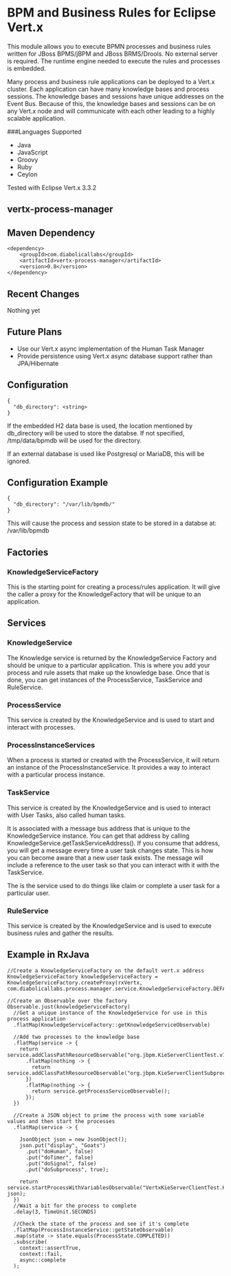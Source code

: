 # BPM and Business Rules for Eclipse Vert.x
This module allows you to execute BPMN processes and business rules written for JBoss BPMS/jBPM and JBoss BRMS/Drools.
No external server is required. The runtime engine needed to execute the rules and processes is embedded.

Many process and business rule applications can be deployed to a Vert.x cluster. Each application can have many knowledge bases
and process sessions. The knowledge bases and sessions have unique addresses on the Event Bus. Because of this,
the knowledge bases and sessions can be on any Vert.x node and will communicate with each other leading to a highly scalable application.

###Languages Supported
* Java
* JavaScript
* Groovy
* Ruby
* Ceylon

Tested with Eclipse Vert.x 3.3.2

## vertx-process-manager

## Maven Dependency

```
<dependency>
    <groupId>com.diabolicallabs</groupId>
    <artifactId>vertx-process-manager</artifactId>
    <version>0.8</version>
</dependency>
```
## Recent Changes
Nothing yet

## Future Plans
* Use our Vert.x async implementation of the Human Task Manager
* Provide persistence using Vert.x async database support rather than JPA/Hibernate


## Configuration

    {
      "db_directory": <string>
    }
    
If the embedded H2 data base is used, the location mentioned by db_directory will be used to store the databse. If not specified, /tmp/data/bpmdb
 will be used for the directory. 
 
If an
external database is used like Postgresql or MariaDB, this will be ignored.

## Configuration Example

    {
      "db_directory": "/var/lib/bpmdb/"
    }

This will cause the process and session state to be stored in a databse at: /var/lib/bpmdb
    
## Factories

### KnowledgeServiceFactory

This is the starting point for creating a process/rules application. It will give the caller a proxy for
the KnowledgeFactory that will be unique to an application.

## Services

### KnowledgeService

The Knowledge service is returned by the KnowledgeService Factory and should be unique to a particular application.
This is where you add your process and rule assets that make up the knowledge base. Once that is done, you can 
get instances of the ProcessService, TaskService and RuleService.

### ProcessService

This service is created by the KnowledgeService and is used to start and interact with processes.

### ProcessInstanceServices

When a process is started or created with the ProcessService, it will return an instance
of the ProcessInstanceService. It provides a way to interact with a particular process instance.

### TaskService

This service is created by the KnowledgeService and is used to interact with User Tasks, also called
human tasks. 

It is associated with a message bus address that is unique to the KnowledgeService instance. You can get that
address by calling KnowledgeService.getTaskServiceAddress(). If you consume that address, you will get a message every time
a user task changes state. This is how you can become aware that a new user task exists. The message will include a reference
to the user task so that you can interact with it with the TaskService.

The is the service used to do things like claim or complete a user task for a particular user.


### RuleService

This service is created by the KnowledgeService and is used to execute business rules and gather the results.

## Example in RxJava

  
    //Create a KnowledgeServiceFactory on the default vert.x address
    KnowledgeServiceFactory knowledgeServiceFactory = KnowledgeServiceFactory.createProxy(rxVertx, com.diabolicallabs.process.manager.service.KnowledgeServiceFactory.DEFAULT_ADDRESS);
    
    //Create an Observable over the factory
    Observable.just(knowledgeServiceFactory)
      //Get a unique instance of the KnowledgeService for use in this process application
      .flatMap(KnowledgeServiceFactory::getKnowledgeServiceObservable)
      
      //Add two processes to the knowledge base
      .flatMap(service -> {
        return service.addClassPathResourceObservable("org.jbpm.KieServerClientTest.v1.0.bpmn2")
          .flatMap(nothing -> {
            return service.addClassPathResourceObservable("org.jbpm.KieServerClientSubprocessTest.v1.0.bpmn2");
          })
          .flatMap(nothing -> {
            return service.getProcessServiceObservable();
          });
      })
      
      //Create a JSON object to prime the process with some variable values and then start the processes
      .flatMap(service -> {
      
        JsonObject json = new JsonObject();
        json.put("display", "Goats")
          .put("doHuman", false)
          .put("doTimer", false)
          .put("doSignal", false)
          .put("doSubprocess", true);
          
        return service.startProcessWithVariablesObservable("VertxKieServerClientTest.KieServerClientTest", json);
      })
      //Wait a bit for the process to complete
      .delay(3, TimeUnit.SECONDS)
      
      //Check the state of the process and see if it's complete
      .flatMap(ProcessInstanceService::getStateObservable)
      .map(state -> state.equals(ProcessState.COMPLETED))
      .subscribe(
        context::assertTrue,
        context::fail,
        async::complete
      );